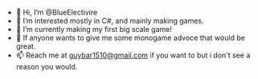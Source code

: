 - 👋 Hi, I’m @BlueElectivire
- 👀 I’m interested mostly in C#, and mainly making games.
- 🌱 I’m currently making my first big scale game!
- 💞️ If anyone wants to give me some monogame advoce that would be great.
- 📫 Reach me at guybar1510@gmail.com if you want to but i don't see a reason you would.

<!---
BlueElectivire/BlueElectivire is a ✨ special ✨ repository because its `README.md` (this file) appears on your GitHub profile.
You can click the Preview link to take a look at your changes.
--->
